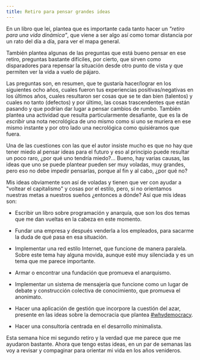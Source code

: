 ```yaml
---
title: Retiro para pensar grandes ideas
---
```


En un libro que leí, plantea que es importante cada tanto hacer un _"retiro para
una vida dinámica"_, que viene a ser algo así como tomar distancia por un rato
del día a día, para ver el mapa general.

También plantea algunas de las preguntas que está bueno pensar en ese retiro,
preguntas bastante difíciles, por cierto, que sirven como disparadores para
repensar la situación desde otro punto de vista y que permiten ver la vida a
vuelo de pájaro.

Las preguntas son, en resumen, que te gustaría hacer/lograr en los siguientes
ocho años, cuales fueron tus experiencias positivas/negativas en los últimos
años, cuales resultaron ser cosas que se te dan bien (talentos) y cuales no
tanto (defectos) y por último, las cosas trascendentes que están pasando y que
podrían dar lugar a pensar cambios de rumbo. También plantea una actividad que
resulta particularmente desafiante, que es la de _escribir_ una nota
necrológica de uno mismo como si uno se muriera en ese mismo instante y por
otro lado una necrológica como quisiéramos que fuera.

Una de las cuestiones con las que el autor insiste mucho es que no hay que
tener miedo al pensar ideas para el futuro y eso al principio puede resultar un
poco raro, ¿por qué uno tendría miedo?...  Bueno, hay varias causas, las ideas
que uno se puede plantear pueden ser muy voladas, muy grandes, pero eso no debe
impedir pensarlas, porque al fin y al cabo, ¿por qué no?

Mis ideas obviamente son así de voladas y tienen que ver con ayudar a "voltear
el capitalismo" y cosas por el estilo, pero, si no orientamos nuestras metas a
nuestros sueños ¿entonces a dónde? Así que mis ideas son:

- Escribir un libro sobre programación y anarquía, que son los dos temas que me
  dan vueltas en la cabeza en este momento.

- Fundar una empresa y después venderla a los empleados, para sacarme
  la duda de qué pasa en esa situación.

- Implementar una red estilo Internet, que funcione de manera paralela. Sobre
  este tema hay alguna movida, aunque esté muy silenciada y es un tema que me
  parece importante.

- Armar o encontrar una fundación que promueva el anarquismo.

- Implementar un sistema de mensajería que funcione como un lugar de debate
  y construcción colectiva de conocimiento, que promueva el anonimato.

- Hacer una aplicación de gestión que incorpore la cuestión del azar,
  presente en las ideas sobre la democracia que plantea [#whydemocracy][2].

- Hacer una consultoría centrada en el desarrollo minimalista.

Esta semana hice mi segundo retiro y la verdad que me parece que me ayudaron
bastante. Ahora que tengo estas ideas, en un par de semanas las voy a revisar
y compaginar para orientar mi vida en los años venideros.

[2]: http://whymaps.net/post/139039200377/no-veas-este-v%C3%ADdeo-si-vas-a-votar-hoy "No veas este vídeo si vas a votar hoy : #WHYDEMOCRACY"
